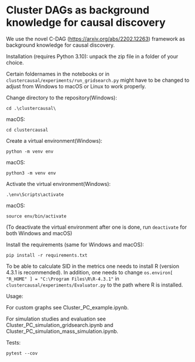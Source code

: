 # Cluster DAGs as background knowledge for causal discovery

<!-- This repository was developed as part of my master thesis at TUM.  -->

We use the novel C-DAG (https://arxiv.org/abs/2202.12263) framework as background knowledge for causal discovery. 

<!-- Find my thesis at https://sharelatex.tum.de/read/npjkjggtqffh . Find the data used for the simulation studies at https://drive.google.com/drive/folders/1EViPZTdyvURl0vlQWfsmtFgypXUi0zym?usp=sharing .  -->

Installation (requires Python 3.10): unpack the zip file in a folder of your choice. 

<!-- Clone the repository in a folder of your choice:
```
git clone https://github.com/JanMarcoRuizdeVargas/clustercausal.git
``` -->

Certain foldernames in the notebooks or in ```clustercausal/experiments/run_gridsearch.py``` might have to be changed to adjust from Windows to macOS or Linux to work properly.

 
Change directory to the repository(Windows):
```
cd .\clustercausal\
```
macOS:
```
cd clustercausal
```


Create a  virtual environment(Windows):
```
python -m venv env
```
macOS:
```
python3 -m venv env
```


Activate the virtual environment(Windows):
```
.\env\Scripts\activate
```
macOS:
```
source env/bin/activate
```

(To deactivate the virtual environment after one is done, run ```deactivate``` for both Windows and macOS)


Install the requirements (same for Windows and macOS):
```
pip install -r requirements.txt
```

To be able to calculate SID in the metrics one needs to install R (version 4.3.1 is recommended). In addition, one needs to change ```os.environ[
    "R_HOME"
] = "C:\Program Files\R\R-4.3.1"``` in ```clustercausal/experiments/Evaluator.py``` to the path where R is installed.


Usage: 

For  custom graphs see Cluster_PC_example.ipynb. 

For simulation studies and evaluation see Cluster_PC_simulation_gridsearch.ipynb and Cluster_PC_simulation_mass_simulation.ipynb. 

Tests:    

```
pytest --cov
```
